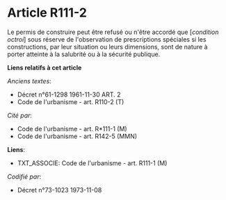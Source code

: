 # Article R111-2

Le permis de construire peut être refusé ou n'être accordé que [*condition octroi*] sous réserve de l'observation de
prescriptions spéciales si les constructions, par leur situation ou leurs dimensions, sont de nature à porter atteinte à la
salubrité ou à la sécurité publique.

**Liens relatifs à cet article**

_Anciens textes_:

  - Décret n°61-1298 1961-11-30 ART. 2
  - Code de l'urbanisme - art. R110-2 (T)

_Cité par_:

  - Code de l'urbanisme - art. R*111-1 (M)
  - Code de l'urbanisme - art. R142-5 (MMN)

**Liens**:

  - TXT_ASSOCIE: Code de l'urbanisme - art. R111-1 (M)

_Codifié par_:

  - Décret n°73-1023 1973-11-08
